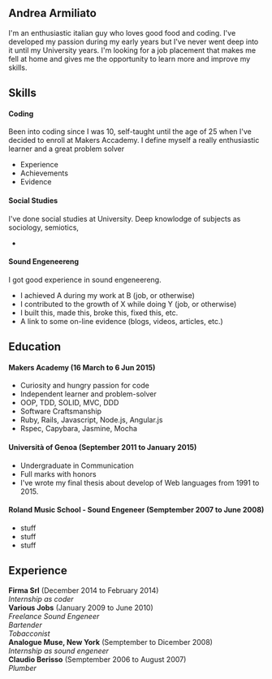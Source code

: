## Andrea Armiliato

I'm an enthusiastic italian guy who loves good food and coding. I've developed my passion during my early years but I've never went deep into it until my University years. I'm looking for a job placement that makes me fell at home and gives me the opportunity to learn more and improve my skills.

## Skills

#### Coding

Been into coding since I was 10, self-taught until the age of 25 when I've decided to enroll at Makers Accademy. I define myself a really enthusiastic learner and a great problem solver

- Experience
- Achievements
- Evidence
   

#### Social Studies

I've done social studies at University. Deep knowlodge of subjects as sociology, semiotics,

- 

#### Sound Engeneereng

I got good experience in sound engeneereng. 

- I achieved A during my work at B (job, or otherwise)
- I contributed to the growth of X while doing Y (job, or otherwise)
- I built this, made this, broke this, fixed this, etc.
- A link to some on-line evidence (blogs, videos, articles, etc.)

## Education

#### Makers Academy (16 March to 6 Jun 2015)

- Curiosity and hungry passion for code
- Independent learner and problem-solver
- OOP, TDD, SOLID, MVC, DDD
- Software Craftsmanship
- Ruby, Rails, Javascript, Node.js, Angular.js
- Rspec, Capybara, Jasmine, Mocha

#### Università of Genoa (September 2011 to January 2015)

- Undergraduate in Communication
- Full marks with honors
- I've wrote my final thesis about develop of Web languages from 1991 to 2015.

#### Roland Music School - Sound Engeneer (Semptember 2007 to June 2008)

- stuff
- stuff
- stuff

## Experience

**Firma Srl** (December 2014 to February 2014)  
*Internship as coder*  
**Various Jobs** (January 2009 to June 2010)  
*Freelance Sound Engeneer*  
*Bartender*  
*Tobacconist*  
**Analogue Muse, New York** (Semptember to Dicember 2008)  
*Internship as sound engeneer*  
**Claudio Berisso** (Semptember 2006 to August 2007)  
*Plumber*  
